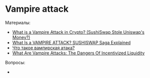 # Vampire attack


Материалы:

* [What is a Vampire Attack in Crypto? (SushiSwap Stole Uniswap's Money?)](https://www.youtube.com/watch?app=desktop&v=UpqgenfGYkI)
* [What Is a VAMPIRE ATTACK? SUSHISWAP Saga Explained](https://www.youtube.com/watch?v=UFjXwrCGuog)
* [Что такое вампирская атака?](https://forklog.com/cryptorium/chto-takoe-vampirskaya-ataka-v-blokchejn-industrii/)
* [What Are Vampire Attacks: The Dangers Of Incentivized Liquidity](https://phemex.com/blogs/what-are-vampire-attacks-in-crypto)


Вопросы:

*
